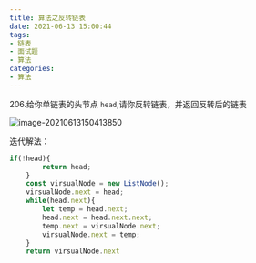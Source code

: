 ```yaml
---
title: 算法之反转链表
date: 2021-06-13 15:00:44
tags:
- 链表
- 面试题
- 算法
categories:
- 算法
---
```


206.给你单链表的头节点 `head`,请你反转链表，并返回反转后的链表

![image-20210613150413850](D:\Blogs\NollieLeo.github.io\source\_posts\算法之反转链表\image-20210613150413850.png)

迭代解法：

```js
if(!head){
        return head;
    }
    const virsualNode = new ListNode();
    virsualNode.next = head;
    while(head.next){
        let temp = head.next;
        head.next = head.next.next;
        temp.next = virsualNode.next;
        virsualNode.next = temp;
    }
    return virsualNode.next
```

